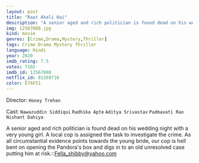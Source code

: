 ```yaml
---
layout: post
title: "Raat Akeli Hai"
description: "A senior aged and rich politician is found dead on his wedding night with a very young girl. A local cop is assigned the task to investigate the crime. As all circumstantial evidence points towards the young bride, our cop is hell bent on opening the Pandora's box and digs in to an old unresolved case putting him at risk..."
img: 12567088.jpg
kind: movie
genres: [Crime,Drama,Mystery,Thriller]
tags: Crime Drama Mystery Thriller 
language: Hindi
year: 2020
imdb_rating: 7.5
votes: 7102
imdb_id: 12567088
netflix_id: 81269716
color: E76F51
---
```

Director: `Honey Trehan`  

Cast: `Nawazuddin Siddiqui` `Radhika Apte` `Aditya Srivastav` `Padmavati Rao` `Nishant Dahiya` 

A senior aged and rich politician is found dead on his wedding night with a very young girl. A local cop is assigned the task to investigate the crime. As all circumstantial evidence points towards the young bride, our cop is hell bent on opening the Pandora's box and digs in to an old unresolved case putting him at risk.::Fella_shibby@yahoo.com